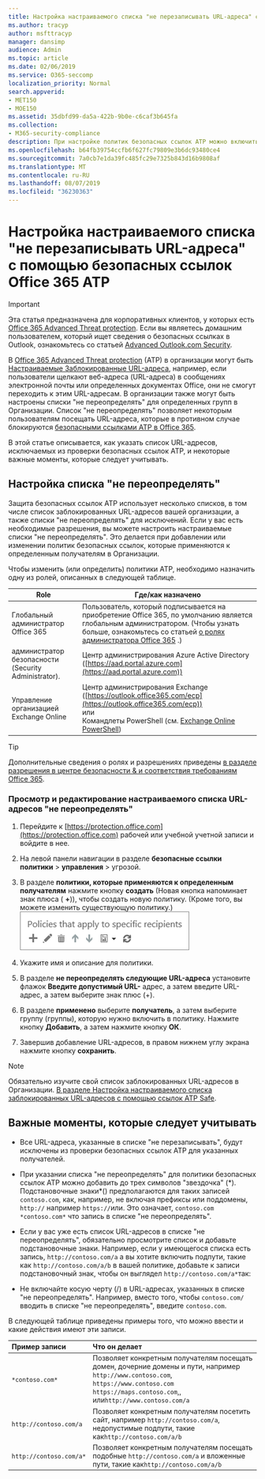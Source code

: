 ```yaml
---
title: Настройка настраиваемого списка "не перезаписывать URL-адреса" с помощью безопасных ссылок Office 365 ATP
ms.author: tracyp
author: msfttracyp
manager: dansimp
audience: Admin
ms.topic: article
ms.date: 02/06/2019
ms.service: O365-seccomp
localization_priority: Normal
search.appverid:
- MET150
- MOE150
ms.assetid: 35dbfd99-da5a-422b-9b0e-c6caf3b645fa
ms.collection:
- M365-security-compliance
description: При настройке политик безопасных ссылок ATP можно включить список URL-адресов Do-not-Rewrite, чтобы разрешить некоторым пользователям в Организации посещать сайты, включенные в список.
ms.openlocfilehash: b64fb39754ccfb6f627fc79809e3b6dc93480ce4
ms.sourcegitcommit: 7a0cb7e1da39fc485fc29e7325b843d16b9808af
ms.translationtype: MT
ms.contentlocale: ru-RU
ms.lasthandoff: 08/07/2019
ms.locfileid: "36230363"
---
```

# <a name="set-up-a-custom-do-not-rewrite-urls-list-using-office-365-atp-safe-links"></a>Настройка настраиваемого списка "не перезаписывать URL-адреса" с помощью безопасных ссылок Office 365 ATP

> [!IMPORTANT]
> Эта статья предназначена для корпоративных клиентов, у которых есть [Office 365 Advanced Threat protection](office-365-atp.md). Если вы являетесь домашним пользователем, который ищет сведения о безопасных ссылках в Outlook, ознакомьтесь со статьей [Advanced Outlook.com Security](https://support.office.com/article/advanced-outlook-com-security-for-office-365-subscribers-882d2243-eab9-4545-a58a-b36fee4a46e2).

В [Office 365 Advanced Threat protection](office-365-atp.md) (ATP) в организации могут быть [Настраиваемые Заблокированные URL-адреса](set-up-a-custom-blocked-urls-list-wtih-atp.md), например, если пользователи щелкают веб-адреса (URL-адреса) в сообщениях электронной почты или определенных документах Office, они не смогут переходить к этим URL-адресам. В организации также могут быть настроены списки "не переопределять" для определенных групп в Организации. Список "не переопределять" позволяет некоторым пользователям посещать URL-адреса, которые в противном случае блокируются [безопасными ссылками ATP в Office 365](atp-safe-links.md). 
  
В этой статье описывается, как указать список URL-адресов, исключаемых из проверки безопасных ссылок ATP, и некоторые важные моменты, которые следует учитывать.

## <a name="set-up-a-do-not-rewrite-list"></a>Настройка списка "не переопределять"

Защита безопасных ссылок ATP использует несколько списков, в том числе список заблокированных URL-адресов вашей организации, а также списки "не переопределять" для исключений. Если у вас есть необходимые разрешения, вы можете настроить настраиваемые списки "не переопределять". Это делается при добавлении или изменении политик безопасных ссылок, которые применяются к определенным получателям в Организации. 

Чтобы изменить (или определить) политики ATP, необходимо назначить одну из ролей, описанных в следующей таблице.

|Role  |Где/как назначено  |
|---------|---------|
|Глобальный администратор Office 365 |Пользователь, который подписывается на приобретение Office 365, по умолчанию является глобальным администратором. (Чтобы узнать больше, ознакомьтесь со статьей [о ролях администратора Office 365](https://docs.microsoft.com/office365/admin/add-users/about-admin-roles) .)         |
|администратор безопасности (Security Administrator). |Центр администрирования Azure Active Directory ([https://aad.portal.azure.com](https://aad.portal.azure.com))|
|Управление организацией Exchange Online |Центр администрирования Exchange ([https://outlook.office365.com/ecp](https://outlook.office365.com/ecp)) <br>или <br>  Командлеты PowerShell (см. [Exchange Online PowerShell](https://docs.microsoft.com/powershell/exchange/exchange-online/exchange-online-powershell?view=exchange-ps)) |

> [!TIP]
> Дополнительные сведения о ролях и разрешениях приведены [в разделе разрешения в центре безопасности &amp; и соответствия требованиям Office 365](permissions-in-the-security-and-compliance-center.md).

### <a name="to-view-or-edit-a-custom-do-not-rewrite-urls-list"></a>Просмотр и редактирование настраиваемого списка URL-адресов "не переопределять"
  
1. Перейдите к [https://protection.office.com](https://protection.office.com) рабочей или учебной учетной записи и войдите в нее. 
    
2. На левой панели навигации в разделе **безопасные ссылки** **политики** \> **управления** \> угрозой.
    
3. В разделе **политики, которые применяются к определенным получателям** нажмите кнопку **создать** (Новая кнопка напоминает знак плюса ( **+**)), чтобы создать новую политику. (Кроме того, вы можете изменить существующую политику.)<br/>![Нажмите кнопку Создать, чтобы добавить политику безопасных ссылок для определенных получателей электронной почты.](media/01073f42-3cec-4ddb-8c10-4d33ec434676.png)
  
4. Укажите имя и описание для политики.
    
5. В разделе **не переопределять следующие URL-адреса** установите флажок **Введите допустимый URL-** адрес, а затем введите URL-адрес, а затем выберите знак плюс (+). 
    
6. В разделе **применено** выберите **получатель**, а затем выберите группу (группы), которую нужно включить в политику. Нажмите кнопку **Добавить**, а затем нажмите кнопку **ОК**.
    
7. Завершив добавление URL-адресов, в правом нижнем углу экрана нажмите кнопку **сохранить**.
    
> [!NOTE]
> Обязательно изучите свой список заблокированных URL-адресов в Организации. [В разделе Настройка настраиваемого списка заблокированных URL-адресов с помощью ссылок ATP Safe](set-up-a-custom-blocked-urls-list-wtih-atp.md). 
  
## <a name="important-points-to-keep-in-mind"></a>Важные моменты, которые следует учитывать

- Все URL-адреса, указанные в списке "не перезаписывать", будут исключены из проверки безопасных ссылок ATP для указанных получателей.
 
- При указании списка "не переопределять" для политики безопасных ссылок ATP можно добавить до трех символов "звездочка" (\*). Подстановочные знаки\*() предполагаются для таких записей `contoso.com`, как, например, не включая префиксы или поддомены, `http://` например `https://`или. Это означает, `contoso.com` `*contoso.com*` что запись в списке "не переопределять".

- Если у вас уже есть список URL-адресов в списке "не переопределять", обязательно просмотрите список и добавьте подстановочные знаки. Например, если у имеющегося списка есть запись, `http://contoso.com/a` а вы хотите включить подпути, такие как `http://contoso.com/a/b` в вашей политике, добавьте к записи подстановочный знак, чтобы он выглядел `http://contoso.com/a*`так:
    
- Не включайте косую черту (/) в URL-адресах, указанных в списке "не переопределять". Например, вместо того, чтобы `contoso.com/` вводить в списке "не переопределять", введите `contoso.com`.
    
В следующей таблице приведены примеры того, что можно ввести и какие действия имеют эти записи.
    
|**Пример записи**|**Что он делает**|
|:-----|:-----|
|`*contoso.com*`  <br/> |Позволяет конкретным получателям посещать домен, дочерние домены и пути, например `http://www.contoso.com`, `https://www.contoso.com` `https://maps.contoso.com`,, или`http://www.contoso.com/a`  <br/> |
|`http://contoso.com/a`  <br/> |Позволяет конкретным получателям посетить сайт, например `http://contoso.com/a`, недопустимые подпути, такие как`http://contoso.com/a/b`  <br/> |
|`http://contoso.com/a*`  <br/> |Позволяет конкретным получателям посещать подобные `http://contoso.com/a` и вложенные пути, такие как`http://contoso.com/a/b`  <br/> |
   
 
